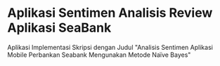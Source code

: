 # Aplikasi Sentimen Analisis Review Aplikasi SeaBank

Aplikasi Implementasi Skripsi dengan Judul "Analisis Sentimen Aplikasi Mobile Perbankan Seabank Mengunakan Metode Naïve Bayes"

